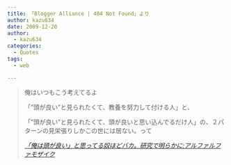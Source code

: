 ```yaml
---
title: 「Blogger Alliance | 404 Not Found」より
author: kazu634
date: 2009-12-20
author:
  - kazu634
categories:
  - Quotes
tags:
  - web

---
```

<div class="section">
<blockquote title="「俺は頭が良い」と思ってる奴ほどバカ。研究で明らかに" cite="http://alfalfa.livedoor.biz/archives/51536012.html">
<p>
      俺はいつもこう考えてるよ
</p>
    
<p>
      「&#8221;頭が良い&#8221;と見られたくて、教養を努力して付ける人」と、
</p>
    
<p>
      「&#8221;頭が良い&#8221;と見られたくて、頭が良いと思い込んでるだけ人」の、２パターンの見栄張りしかこの世には居ない。って
</p>
    
<p>
<cite><a href="http://alfalfa.livedoor.biz/archives/51536012.html" onclick="__gaTracker('send', 'event', 'outbound-article', 'http://alfalfa.livedoor.biz/archives/51536012.html', '「俺は頭が良い」と思ってる奴ほどバカ。研究で明らかに:アルファルファモザイク');" target="_blank">「俺は頭が良い」と思ってる奴ほどバカ。研究で明らかに:アルファルファモザイク</a></cite>
</p>
</blockquote>
</div>
